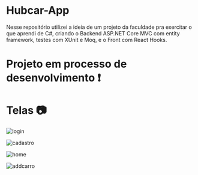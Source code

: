 # Hubcar-App
Nesse repositório utilizei a ideia de um projeto da faculdade pra exercitar o que aprendi de C#, criando o Backend ASP.NET Core MVC com entity framework, testes com XUnit e Moq, e o Front com React Hooks.

# Projeto em processo de desenvolvimento ❗

# Telas 📷
![login](https://user-images.githubusercontent.com/54295195/91094550-56119400-e631-11ea-8a5b-6c6d19671ced.png)

![cadastro](https://user-images.githubusercontent.com/54295195/91094763-a557c480-e631-11ea-821c-5cf9aad6628d.png)

![home](https://user-images.githubusercontent.com/54295195/91094820-bc96b200-e631-11ea-8a1e-ed162419b81b.png)

![addcarro](https://user-images.githubusercontent.com/54295195/91094839-c28c9300-e631-11ea-87d0-dcfcd375042c.png)
